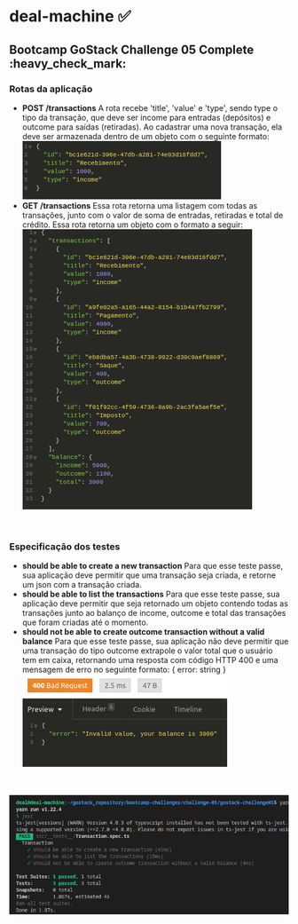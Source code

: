 # deal-machine :white_check_mark:

<h2>Bootcamp GoStack Challenge 05 <b>Complete</b> :heavy_check_mark: </h2>

<h3>Rotas da aplicação</h3>
<ul>
  <li><b>POST /transactions</b> A rota recebe 'title', 'value' e 'type', sendo type o tipo da transação, que deve ser income para entradas (depósitos) e outcome para saídas (retiradas). Ao cadastrar uma nova transação, ela deve ser armazenada dentro de um objeto com o seguinte formato: </li>
  <img src="./assets/incomeExample.png">
  <li><b>GET /transactions</b> Essa rota retorna uma listagem com todas as transações, junto com o valor de soma de entradas, retiradas e total de crédito. Essa rota retorna um objeto com o formato a seguir:</li>
  <img src="./assets/outcomeExample.png">
</ul>
<br>
<h3>Especificação dos testes</h3>
<ul>
  <li><b>should be able to create a new transaction</b> Para que esse teste passe, sua aplicação deve permitir que uma transação seja criada, e retorne um json com a transação criada.</li>
  <li><b>should be able to list the transactions</b> Para que esse teste passe, sua aplicação deve permitir que seja retornado um objeto contendo todas as transações junto ao balanço de income, outcome e total das transações que foram criadas até o momento.</li>
  <li><b>should not be able to create outcome transaction without a valid balance</b> Para que esse teste passe, sua aplicação não deve permitir que uma transação do tipo outcome extrapole o valor total que o usuário tem em caixa, retornando uma resposta com código HTTP 400 e uma mensagem de erro no seguinte formato: { error: string }</li>
  <img src="./assets/outcomeErrorExample.png">
</ul>
<br><br>
  <img src="./assets/tests-success-challenge05.png">
